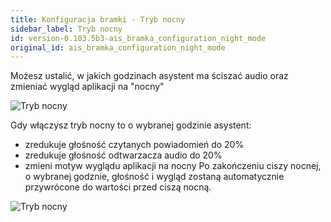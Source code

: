 ```yaml
---
title: Konfiguracja bramki - Tryb nocny
sidebar_label: Tryb nocny
id: version-0.103.5b3-ais_bramka_configuration_night_mode
original_id: ais_bramka_configuration_night_mode
---
```


Możesz ustalić, w jakich godzinach asystent ma ściszać audio oraz zmieniać wygląd aplikacji na "nocny"

![Tryb nocny](/AIS-docs/img/en/bramka/config_ais_dom_section5.png)


Gdy włączysz tryb nocny to o wybranej godzinie asystent:
* zredukuje głośność czytanych powiadomień do 20%
* zredukuje głośność odtwarzacza audio do 20%
* zmieni motyw wyglądu aplikacji na nocny
Po zakończeniu ciszy nocnej, o wybranej godznie, głośność i wygląd zostaną automatycznie przywrócone do wartości przed ciszą nocną.

![Tryb nocny](/AIS-docs/img/en/bramka/config_ais_dom_section5_2.png)
